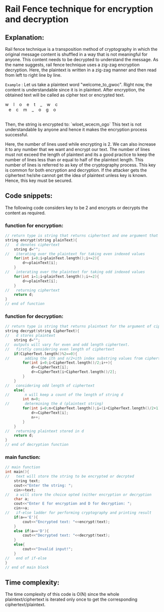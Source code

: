 # Rail Fence technique for encryption and decryption
## Explanation: 
Rail fence technique is a transposition method of cryptography in which the original message content is shuffled in a way that is not meaningful for anyone. This content needs to be decrypted to understand the message. As the name suggests, rail fence technique uses a zig-zag encryption decryption.
Here, the plaintext is written in a zig-zag manner and then read from left to right line by line.

`Example` : Let us take a plaintext word "welcome_to_gwoc". Right now, the content is understandable since it is in plaintext. After encryption, the obtained text will be called as cipher text or encrypted text.<br>

w      &nbsp;&nbsp; l       &nbsp;&nbsp; o    &nbsp;&nbsp;   e         &nbsp;&nbsp; t          &nbsp;&nbsp;&nbsp;_&nbsp;&nbsp;&nbsp;      w        &nbsp;&nbsp;    c      <br>
&nbsp;&nbsp;    e    &nbsp;&nbsp;   c    &nbsp;&nbsp;   m      &nbsp;&nbsp; _        &nbsp;&nbsp;    o   &nbsp;&nbsp;  g        &nbsp;&nbsp;     o                

<br>
Then, the string is encrypted to: `wloet_wcecm_ogo`
This text is not understandable by anyone and hence it makes the encryption process successful.

Here, the number of lines used while encrypting is 2. We can also increase it to any number that we want and encrypt our text. The number of lines must not exceed the length of plaintext and its a good practice to keep the number of lines less than or equal to half of the plaintext length.
This number of lines is referred to as key of the cryptography process. This key is common for both encryption and decryption. If the attacker gets the ciphertext he/she cannot get the idea of plaintext unless key is known. Hence, this key must be secured.

## Code snippets:
The following code considers key to be 2 and encrypts or decrypts the content as required.
### function for encryption:

```cpp
// return type is string that returns ciphertext and one argument that is plaintext
string encrypt(string plainText){
//   d denotes ciphertext
    string d="";
//   iterating over the plaintext for taking even indexed values
    for(int i=0;i<plainText.length();i+=2){
        d+=plainText[i];
    }
//   interating over the plaintext for taking odd indexed values
    for(int i=1;i<plainText.length();i+=2){
        d+=plainText[i];
    }
//   returning ciphertext
    return d;
}
// end of function
```

### function for decryption:
```cpp
// return type is string that returns plaintext for the argument of ciphertext
string decrypt(string CipherText){
//   d stores plaintext
    string d="";
//  outputs will vary for even and odd length ciphertext.
//   firstly considering even length of ciphertext
    if(CipherText.length()%2==0){
//       adding the ith and n/2+ith index substring values from ciphertext to d till all the characters are not considered
        for(int i=0;i<CipherText.length()/2;i++){
            d+=CipherText[i];
            d+=CipherText[i+CipherText.length()/2];
        }
    }
//   considering odd length of ciphertext
    else{
//       n will keep a count of the length of string d
        int n=0;
//       determining the d (plaintext string)
        for(int i=0;n<CipherText.length();i=(i+CipherText.length()/2+1)%CipherText.length()){
            d+=CipherText[i];
            n++;
        }
    }
//   returning plaintext stored in d
    return d;
}
// end of decryption function
```

### main function:
```cpp
// main function
int main(){
//   text will store the string to be encrypted or decrpted
    string text;
    cout<<"Enter the string: ";
    cin>>text;
//   a will store the choice opted (either encryption or decryption
    char a;
    cout<<"Enter E for encryption and D for decryption: ";
    cin>>a;
//   if-else ladder for performing cryptography and printing result
    if(a=='E'){
        cout<<"Encrypted text: "<<encrypt(text);
    }
    else if(a=='D'){
        cout<<"Decrypted text: "<<decrypt(text);
    }
    else{
        cout<<"Invalid input!";
    }
//   end of if-else
}
// end of main block
```

## Time complexity:
The time complexity of this code is O(N) since the whole plaintext/ciphertext is iterated only once to get the corresponding ciphertext/plaintext.

